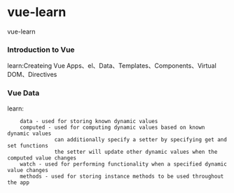 # vue-learn
vue-learn


### Introduction to Vue
learn:Createing Vue Apps、el、Data、Templates、Components、Virtual DOM、Directives


### Vue Data
learn:
```
    data - used for storing known dynamic values
    computed - used for computing dynamic values based on known dynamic values 
               can additionally specify a setter by specifying get and set functions 
               the setter will update other dynamic values when the computed value changes
    watch - used for performing functionality when a specified dynamic value changes
    methods - used for storing instance methods to be used throughout the app
```
